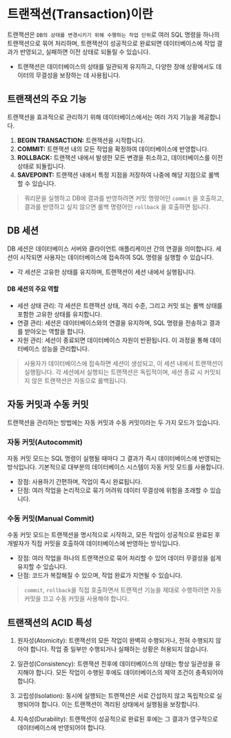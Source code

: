 # 트랜잭션(Transaction)이란

트랜잭션은 `DB의 상태를 변경시키기 위해 수행하는 작업 단위`로 여러 SQL 명령을 하나의 트랜잭션으로 묶어 처리하며, 트랜잭션이 성공적으로 완료되면 데이터베이스에 작업 결과가 반영되고, 실패하면 이전 상태로 되돌릴 수 있습니다.

- 트랜잭션은 데이터베이스의 상태를 일관되게 유지하고, 다양한 장애 상황에서도 데이터의 무결성을 보장하는 데 사용됩니다.

## 트랜잭션의 주요 기능

트랜잭션을 효과적으로 관리하기 위해 데이터베이스에서는 여러 가지 기능을 제공합니다.

 1. **BEGIN TRANSACTION:** 트랜잭션을 시작합니다.
 2. **COMMIT:** 트랜잭션 내의 모든 작업을 확정하여 데이터베이스에 반영합니다.
 3. **ROLLBACK:** 트랜잭션 내에서 발생한 모든 변경을 취소하고, 데이터베이스를 이전 상태로 되돌립니다.
 4. **SAVEPOINT:** 트랜잭션 내에서 특정 지점을 저장하여 나중에 해당 지점으로 롤백할 수 있습니다.

> 쿼리문을 실행하고 DB에 결과를 반영하려면 커밋 명령어인 `commit` 을 호출하고, 결과를 반영하고 싶지 않으면 롤백 명령어인 `rollback` 을 호출하면 됩니다.

## DB 세션

DB 세션은 데이터베이스 서버와 클라이언트 애플리케이션 간의 연결을 의미합니다. 세션이 시작되면 사용자는 데이터베이스에 접속하여 SQL 명령을 실행할 수 있습니다.

- 각 세션은 고유한 상태를 유지하며, 트랜잭션이 세션 내에서 실행됩니다.

#### DB 세션의 주요 역할

- 세션 상태 관리: 각 세션은 트랜잭션 상태, 격리 수준, 그리고 커밋 또는 롤백 상태를 포함한 고유한 상태를 유지합니다.
- 연결 관리: 세션은 데이터베이스와의 연결을 유지하며, SQL 명령을 전송하고 결과를 받아오는 역할을 합니다.
- 자원 관리: 세션이 종료되면 데이터베이스 자원이 반환됩니다. 이 과정을 통해 데이터베이스 성능을 관리합니다.

> 사용자가 데이터베이스에 접속하면 세션이 생성되고, 이 세션 내에서 트랜잭션이 실행됩니다. 각 세션에서 실행되는 트랜잭션은 독립적이며, 세션 종료 시 커밋되지 않은 트랜잭션은 자동으로 롤백됩니다.

## 자동 커밋과 수동 커밋

트랜잭션을 관리하는 방법에는 자동 커밋과 수동 커밋이라는 두 가지 모드가 있습니다.

### 자동 커밋(Autocommit)

자동 커밋 모드는 SQL 명령이 실행될 때마다 그 결과가 즉시 데이터베이스에 반영되는 방식입니다. 기본적으로 대부분의 데이터베이스 시스템이 자동 커밋 모드를 사용합니다.

- 장점: 사용하기 간편하며, 작업이 즉시 완료됩니다.
- 단점: 여러 작업을 논리적으로 묶기 어려워 데이터 무결성에 위험을 초래할 수 있습니다.

### 수동 커밋(Manual Commit)

수동 커밋 모드는 트랜잭션을 명시적으로 시작하고, 모든 작업이 성공적으로 완료된 후 개발자가 직접 커밋을 호출하여 데이터베이스에 반영하는 방식입니다.

- 장점: 여러 작업을 하나의 트랜잭션으로 묶어 처리할 수 있어 데이터 무결성을 쉽게 유지할 수 있습니다.
- 단점: 코드가 복잡해질 수 있으며, 작업 완료가 지연될 수 있습니다.

> `commit`, `rollback`을 직접 호출하면서 트랜잭션 기능을 제대로 수행하려면 자동 커밋을 끄고 수동 커밋을 사용해야 합니다.

## 트랜잭션의 ACID 특성

 1. 원자성(Atomicity): 트랜잭션의 모든 작업이 완벽히 수행되거나, 전혀 수행되지 않아야 합니다. 작업 중 일부만 수행되거나 실패하는 상황은 허용되지 않습니다.

 2. 일관성(Consistency): 트랜잭션 전후에 데이터베이스의 상태는 항상 일관성을 유지해야 합니다. 모든 작업이 수행된 후에도 데이터베이스의 제약 조건이 충족되어야 합니다.

 3. 고립성(Isolation): 동시에 실행되는 트랜잭션은 서로 간섭하지 않고 독립적으로 실행되어야 합니다. 이는 트랜잭션이 격리된 상태에서 실행됨을 보장합니다.

 4. 지속성(Durability): 트랜잭션이 성공적으로 완료된 후에는 그 결과가 영구적으로 데이터베이스에 반영되어야 합니다.
